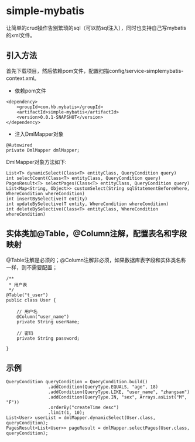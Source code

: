 # simple-mybatis
让简单的crud操作告别繁琐的sql（可以防sql注入），同时也支持自己写mybatis的xml文件。
## 引入方法
首先下载项目，然后依赖pom文件，配置扫描config/service-simplemybatis-context.xml。
- 依赖pom文件
```
<dependency>
    <groupId>com.hb.mybatis</groupId>
    <artifactId>simple-mybatis</artifactId>
    <version>0.0.1-SNAPSHOT</version>
</dependency>
```
- 注入DmlMapper对象
```
@Autowired
private DmlMapper dmlMapper;
```
DmlMapper对象方法如下:  
```
List<T> dynamicSelect(Class<T> entityClass, QueryCondition query)
int selectCount(Class<T> entityClass, QueryCondition query)
PagesResult<T> selectPages(Class<T> entityClass, QueryCondition query)
List<Map<String, Object>> customSelect(String sqlStatementBeforeWhere, WhereCondition whereCondition)
int insertBySelective(T entity)
int updateBySelective(T entity, WhereCondition whereCondition)
int deleteBySelective(Class<T> entityClass, WhereCondition whereCondition)
```
## 实体类加@Table，@Column注解，配置表名和字段映射
@Table注解是必须的；@Column注解非必须，如果数据库表字段和实体类名称一样，则不需要配置；
```$xslt
/**
 * 用户表
 */
@Table("t_user")
public class User {

    // 用户名
    @Column("user_name")
    private String userName;

    // 密码
    private String password;

}
```
## 示例
```
QueryCondition queryCondition = QueryCondition.build()
                .addCondition(QueryType.EQUALS, "age", 18)
                .addCondition(QueryType.LIKE, "user_name", "zhangsan")
                .addCondition(QueryType.IN, "sex", Arrays.asList("M", "F"))
                .orderBy("createTime desc")
                .limit(1, 10);
List<User> userList = dmlMapper.dynamicSelect(User.class, queryCondition);
PagesResult<List<User>> pageResult = dmlMapper.selectPages(User.class, queryCondition);
```


